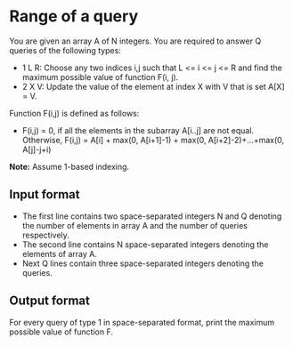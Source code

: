 # Range of a query

You are given an array A of N integers. You are required to answer Q queries of the following types:

- 1 L R: Choose any two indices i,j such that L <= i <= j <= R and find the maximum possible value of function F(i, j).
- 2 X V: Update the value of the element at index X with V that is set A[X] = V.

Function F(i,j) is defined as follows:

- F(i,j) = 0, if all the elements in the subarray A[i..j] are not equal. Otherwise, F(i,j) = A[i] + max(0, A[i+1]-1) + max(0, A[i+2]-2)+...+max(0, A[j]-j+i)

**Note:** Assume 1-based indexing.

## Input format

- The first line contains two space-separated integers N and Q denoting the number of elements in array A and the number of queries respectively.
- The second line contains N space-separated integers denoting the elements of array A.
- Next Q lines contain three space-separated integers denoting the queries.

## Output format

For every query of type 1 in space-separated format, print the maximum possible value of function F.
